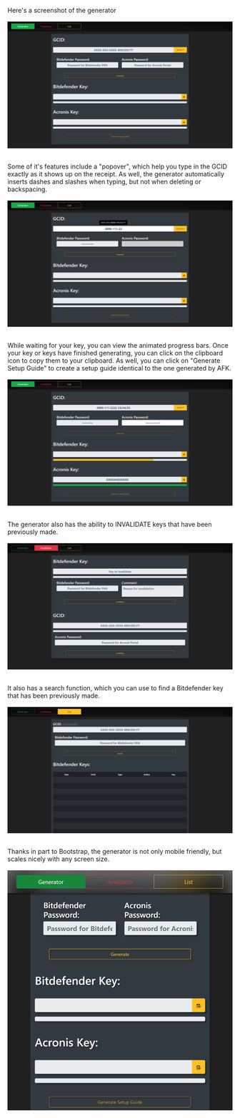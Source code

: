 Here's a screenshot of the generator <br /><br />
![img](img/1.png)
##
Some of it's features include a "popover", which help you type in the GCID exactly as it shows up on the receipt. As well, the generator automatically inserts dashes and slashes when typing, but not when deleting or backspacing. <br /><br />
![img](img/2.png)

##
While waiting for your key, you can view the animated progress bars. Once your key or keys have finished generating, you can click on the clipboard icon to copy them to your clipboard. As well, you can click on "Generate Setup Guide" to create a setup guide identical to the one generated by AFK. <br /><br />
![img](img/3.png)

##
The generator also has the ability to INVALIDATE keys that have been previously made. <br /><br />
![img](img/4.png)

##
It also has a search function, which you can use to find a Bitdefender key that has been previously made. <br /><br />
![img](img/5.png)

##
Thanks in part to Bootstrap, the generator is not only mobile friendly, but scales nicely with any screen size. <br /><br />
![img](img/6.png)
